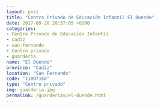 ```yaml
---
layout: post
title: "Centro Privado de Educación Infantil El Duende"
date: 2017-09-20 20:57:05 +0200
categories:
- Centro Privado de Educación Infantil
- cadiz
- san-fernando
- Centro privado
- guarderia
name: "El Duende"
province: "Cádiz"
location: "San Fernando"
code: "11007168"
type: "Centro privado"
img: guarderia.jpg
permalink: /guarderias/el-duende.html
---
```

